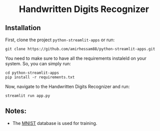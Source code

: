 <h1 align="center">
    Handwritten Digits Recognizer
</h1>


## Installation

First, clone the project `python-streamlit-apps` or run:

```
git clone https://github.com/amirhessam88/python-streamlit-apps.git
```

You need to make sure to have all the requirements instaleld on your system. So, you can simply run:

```
cd python-streamlit-apps
pip install -r requirements.txt 
```

Now, navigate to the Handwritten Digits Recognizer and run:

```
streamlit run app.py
```

## Notes:
- The [MNIST](http://yann.lecun.com/exdb/mnist/) database is used for training.
